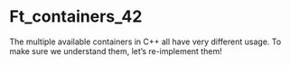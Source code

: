 # Ft_containers_42
The multiple available containers in C++ all have very different usage. To make sure we understand them, let’s re-implement them!
